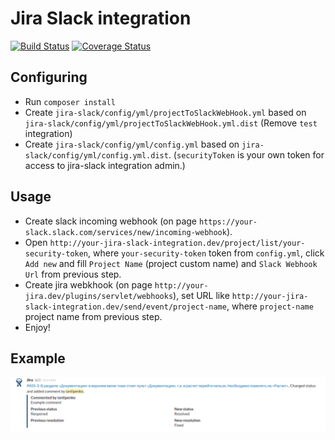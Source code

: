 # Jira Slack integration
[![Build Status](https://travis-ci.org/malavsky/jira-slack.svg?branch=develop)](https://travis-ci.org/malavsky/jira-slack)
[![Coverage Status](https://coveralls.io/repos/malavsky/jira-slack/badge.svg?branch=develop)](https://coveralls.io/r/malavsky/jira-slack?branch=develop)

Configuring
-----------
* Run `composer install`
* Create `jira-slack/config/yml/projectToSlackWebHook.yml` based on `jira-slack/config/yml/projectToSlackWebHook.yml.dist` (Remove `test` integration)
* Create `jira-slack/config/yml/config.yml` based on `jira-slack/config/yml/config.yml.dist`. (`securityToken` is your own token for access to jira-slack integration admin.)

Usage
-----
* Create slack incoming webhook (on page `https://your-slack.slack.com/services/new/incoming-webhook`).
* Open `http://your-jira-slack-integration.dev/project/list/your-security-token`, where `your-security-token` token from `config.yml`, click `Add new` and fill `Project Name` (project custom name) and `Slack Webhook Url` from previous step.
* Create jira webkhook (on page `http://your-jira.dev/plugins/servlet/webhooks`), set URL like `http://your-jira-slack-integration.dev/send/event/project-name`, where `project-name` project name from previous step.
* Enjoy!

Example
-------
![Slack example](docs/slack-example.png)

